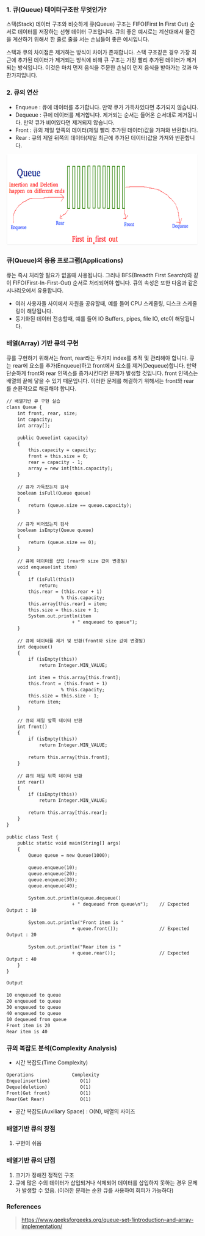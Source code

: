 ### 1\. 큐(Queue) 데이터구조란 무엇인가?

스택(Stack) 데이터 구조와 비슷하게 큐(Queue) 구조는 FIFO(First In First Out) 순서로 데이터를 저장하는 선형 데이터 구조입니다. 큐의 좋은 예시로는 계산대에서 물건을 계산하기 위해서 한 줄로 줄을 서는 손님들이 좋은 예시입니다. 

스택과 큐의 차이점은 제거하는 방식이 차이가 존재합니다. 스택 구조같은 경우 가장 최근에 추가된 데이터가 제거되는 방식에 비해 큐 구조는 가장 빨리 추가된 데이터가 제거되는 방식입니다. 이것은 마치 먼저 음식을 주문한 손님이 먼저 음식을 받아가는 것과 마찬가지입니다.

### 2\. 큐의 연산

-   Enqueue : 큐에 데이터를 추가합니다. 만약 큐가 가득차있다면 추가되지 않습니다.
-   Dequeue : 큐에 데이터를 제거합니다. 제거되는 순서는 들어온 순서대로 제거됩니다. 만약 큐가 비어있다면 제거되지 않습니다.
-   Front : 큐의 제일 앞쪽의 데이터(제일 빨리 추가된 데이터)값을 가져와 반환합니다.
-   Rear : 큐의 제일 뒤쪽의 데이터(제일 최근에 추가된 데이터)값을 가져와 반환합니다.

![](https://github.com/yonghwankim-dev/DataStruct/blob/main/Queue/img/01_queue.png)

### 큐(Queue)의 응용 프로그램(Applications)

큐는 즉시 처리할 필요가 없을때 사용됩니다. 그러나 BFS(Breadth First Search)와 같이 FIFO(First-In-First-Out) 순서로 처리되어야 합니다. 큐의 속성은 또한 다음과 같은 시나리오에서 유용합니다.

-   여러 사용자들 사이에서 자원을 공유할때, 예를 들어 CPU 스케줄링, 디스크 스케줄링이 해당됩니다.
-   동기화된 데이터 전송할때, 예를 들어 IO Buffers, pipes, file IO, etc이 해당됩니다.

### 배열(Array) 기반 큐의 구현

큐를 구현하기 위해서는 front, rear라는 두가지 index를 추적 및 관리해야 합니다. 큐는 rear에 요소를 추가(Enqueue)하고 front에서 요소를 제거(Dequeue)합니다. 만약 단순하게 front와 rear 인덱스를 증가시킨다면 문제가 발생할 것입니다. front 인덱스는 배열의 끝에 닿을 수 있기 때문입니다. 이러한 문제를 해결하기 위해서는 front와 rear를 순환적으로 해결해야 합니다.

```
// 배열기반 큐 구현 실습
class Queue {
	int front, rear, size;
	int capacity;
	int array[];

	public Queue(int capacity)
	{
		this.capacity = capacity;
		front = this.size = 0;
		rear = capacity - 1;
		array = new int[this.capacity];
	}

    // 큐가 가득찼는지 검사
	boolean isFull(Queue queue)
	{
		return (queue.size == queue.capacity);
	}

    // 큐가 비어있는지 검사
	boolean isEmpty(Queue queue)
	{
		return (queue.size == 0);
	}

    // 큐에 데이터를 삽입 (rear와 size 값이 변경됨)
	void enqueue(int item)
	{
		if (isFull(this))
			return;
		this.rear = (this.rear + 1)
					% this.capacity;
		this.array[this.rear] = item;
		this.size = this.size + 1;
		System.out.println(item
						+ " enqueued to queue");
	}

    // 큐에 데이터를 제거 및 반환(front와 size 값이 변경됨)
	int dequeue()
	{
		if (isEmpty(this))
			return Integer.MIN_VALUE;

		int item = this.array[this.front];
		this.front = (this.front + 1)
					% this.capacity;
		this.size = this.size - 1;
		return item;
	}

    // 큐의 제일 앞쪽 데이터 반환
	int front()
	{
		if (isEmpty(this))
			return Integer.MIN_VALUE;

		return this.array[this.front];
	}

    // 큐의 제일 뒤쪽 데이터 반환
	int rear()
	{
		if (isEmpty(this))
			return Integer.MIN_VALUE;

		return this.array[this.rear];
	}
}

public class Test {
	public static void main(String[] args)
	{
		Queue queue = new Queue(1000);

		queue.enqueue(10);
		queue.enqueue(20);
		queue.enqueue(30);
		queue.enqueue(40);

		System.out.println(queue.dequeue()
						+ " dequeued from queue\n");	// Expected Output : 10

		System.out.println("Front item is "
						+ queue.front());				// Expected Output : 20

		System.out.println("Rear item is "
						+ queue.rear());				// Expected Output : 40
	}
}
```

```
Output

10 enqueued to queue
20 enqueued to queue
30 enqueued to queue
40 enqueued to queue
10 dequeued from queue
Front item is 20
Rear item is 40
```

### 큐의 복잡도 분석(Complexity Analysis)

-   시간 복잡도(Time Complexity)

```
Operations              Complexity
Enque(insertion)           O(1)
Deque(deletion)            O(1)
Front(Get front)           O(1)
Rear(Get Rear)             O(1)
```

-   공간 복잡도(Auxiliary Space) : O(N), 배열의 사이즈

### 배열기반 큐의 장점

1.  구현이 쉬움

### 배열기반 큐의 단점

1.  크기가 정해진 정적인 구조
2.  큐에 많은 수의 데이터가 삽입되거나 삭제되어 데이터를 삽입하지 못하는 경우 문제가 발생할 수 있음. (이러한 문제는 순환 큐를 사용하여 회피가 가능하다)

### References

> https://www.geeksforgeeks.org/queue-set-1introduction-and-array-implementation/
